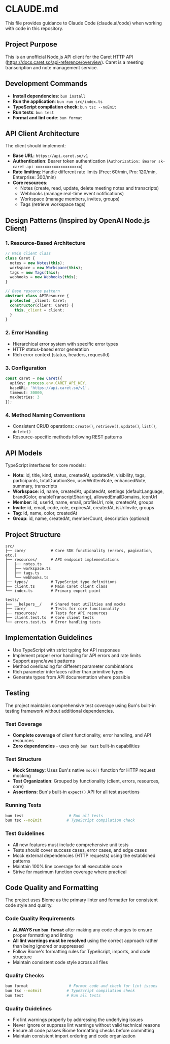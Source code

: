 # CLAUDE.md

This file provides guidance to Claude Code (claude.ai/code) when working with code in this repository.

## Project Purpose

This is an unofficial Node.js API client for the Caret HTTP API (https://docs.caret.so/api-reference/overview). Caret is a meeting transcription and note management service.

## Development Commands

- **Install dependencies**: `bun install`
- **Run the application**: `bun run src/index.ts`
- **TypeScript compilation check**: `bun tsc --noEmit`
- **Run tests**: `bun test`
- **Format and lint code**: `bun format`

## API Client Architecture

The client should implement:

- **Base URL**: `https://api.caret.so/v1`
- **Authentication**: Bearer token authentication (`Authorization: Bearer sk-caret-api-xxxxxxxxxxxxxxxxxxxx`)
- **Rate limiting**: Handle different rate limits (Free: 60/min, Pro: 120/min, Enterprise: 300/min)
- **Core resources**:
  - Notes (create, read, update, delete meeting notes and transcripts)
  - Webhooks (manage real-time event notifications)
  - Workspace (manage members, invites, groups)
  - Tags (retrieve workspace tags)

## Design Patterns (Inspired by OpenAI Node.js Client)

### 1. Resource-Based Architecture
```typescript
// Main client class
class Caret {
  notes = new Notes(this);
  workspace = new Workspace(this);
  tags = new Tags(this);
  webhooks = new Webhooks(this);
}

// Base resource pattern
abstract class APIResource {
  protected _client: Caret;
  constructor(client: Caret) {
    this._client = client;
  }
}
```

### 2. Error Handling
- Hierarchical error system with specific error types
- HTTP status-based error generation
- Rich error context (status, headers, requestId)

### 3. Configuration
```typescript
const caret = new Caret({
  apiKey: process.env.CARET_API_KEY,
  baseURL: 'https://api.caret.so/v1',
  timeout: 30000,
  maxRetries: 3
});
```

### 4. Method Naming Conventions
- Consistent CRUD operations: `create()`, `retrieve()`, `update()`, `list()`, `delete()`
- Resource-specific methods following REST patterns

## API Models

TypeScript interfaces for core models:

- **Note**: id, title, kind, status, createdAt, updatedAt, visibility, tags, participants, totalDurationSec, userWrittenNote, enhancedNote, summary, transcripts
- **Workspace**: id, name, createdAt, updatedAt, settings (defaultLanguage, brandColor, enableTranscriptSharing), allowedEmailDomains, iconUrl
- **Member**: id, userId, name, email, profileUrl, role, createdAt, groups
- **Invite**: id, email, code, role, expiresAt, createdAt, isUrlInvite, groups
- **Tag**: id, name, color, createdAt
- **Group**: id, name, createdAt, memberCount, description (optional)

## Project Structure

```
src/
├── core/           # Core SDK functionality (errors, pagination, etc.)
├── resources/      # API endpoint implementations
│   ├── notes.ts
│   ├── workspace.ts
│   ├── tags.ts
│   └── webhooks.ts
├── types/          # TypeScript type definitions
├── client.ts       # Main Caret client class
└── index.ts        # Primary export point

tests/
├── __helpers__/    # Shared test utilities and mocks
├── core/           # Tests for core functionality
├── resources/      # Tests for API resources
├── client.test.ts  # Core client tests
└── errors.test.ts  # Error handling tests
```

## Implementation Guidelines

- Use TypeScript with strict typing for API responses
- Implement proper error handling for API errors and rate limits
- Support async/await patterns
- Method overloading for different parameter combinations
- Rich parameter interfaces rather than primitive types
- Generate types from API documentation where possible

## Testing

The project maintains comprehensive test coverage using Bun's built-in testing framework without additional dependencies.

### Test Coverage
- **Complete coverage** of client functionality, error handling, and API resources
- **Zero dependencies** - uses only `bun test` built-in capabilities

### Test Structure
- **Mock Strategy**: Uses Bun's native `mock()` function for HTTP request mocking
- **Test Organization**: Grouped by functionality (client, errors, resources, core)
- **Assertions**: Bun's built-in `expect()` API for all test assertions

### Running Tests
```bash
bun test                    # Run all tests
bun tsc --noEmit           # TypeScript compilation check
```

### Test Guidelines
- All new features must include comprehensive unit tests
- Tests should cover success cases, error cases, and edge cases
- Mock external dependencies (HTTP requests) using the established patterns
- Maintain 100% line coverage for all executable code
- Strive for maximum function coverage where practical

## Code Quality and Formatting

The project uses Biome as the primary linter and formatter for consistent code style and quality.

### Code Quality Requirements
- **ALWAYS run `bun format`** after making any code changes to ensure proper formatting and linting
- **All lint warnings must be resolved** using the correct approach rather than being ignored or suppressed
- Follow Biome's formatting rules for TypeScript, imports, and code structure
- Maintain consistent code style across all files

### Quality Checks
```bash
bun format                  # Format code and check for lint issues
bun tsc --noEmit           # TypeScript compilation check
bun test                   # Run all tests
```

### Quality Guidelines
- Fix lint warnings properly by addressing the underlying issues
- Never ignore or suppress lint warnings without valid technical reasons
- Ensure all code passes Biome formatting checks before committing
- Maintain consistent import ordering and code organization
